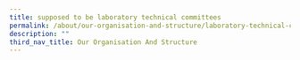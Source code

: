 ```yaml
---
title: supposed to be laboratory technical committees
permalink: /about/our-organisation-and-structure/laboratory-technical-committees/
description: ""
third_nav_title: Our Organisation And Structure
---
```

